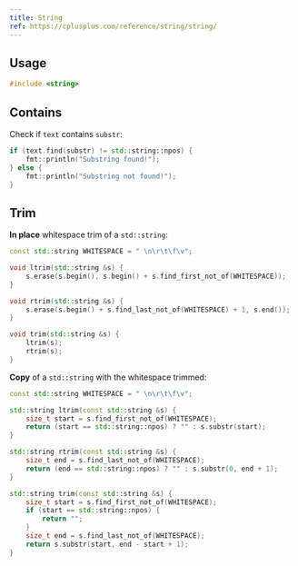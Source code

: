 ```yaml
---
title: String
ref: https://cplusplus.com/reference/string/string/
---
```


## Usage

```cpp
#include <string>
```

## Contains

Check if `text` contains `substr`:

```cpp
if (text.find(substr) != std::string::npos) {
    fmt::println("Substring found!");
} else {
    fmt::println("Substring not found!");
}
```

## Trim

**In place** whitespace trim of a `std::string`:

```cpp
const std::string WHITESPACE = " \n\r\t\f\v";

void ltrim(std::string &s) {
    s.erase(s.begin(), s.begin() + s.find_first_not_of(WHITESPACE));
}

void rtrim(std::string &s) {
    s.erase(s.begin() + s.find_last_not_of(WHITESPACE) + 1, s.end());
}

void trim(std::string &s) {
    ltrim(s);
    rtrim(s);
}
```

**Copy** of a `std::string` with the whitespace trimmed:

```cpp
const std::string WHITESPACE = " \n\r\t\f\v";

std::string ltrim(const std::string &s) {
    size_t start = s.find_first_not_of(WHITESPACE);
    return (start == std::string::npos) ? "" : s.substr(start);
}

std::string rtrim(const std::string &s) {
    size_t end = s.find_last_not_of(WHITESPACE);
    return (end == std::string::npos) ? "" : s.substr(0, end + 1);
}

std::string trim(const std::string &s) {
    size_t start = s.find_first_not_of(WHITESPACE);
    if (start == std::string::npos) {
        return "";
    }
    size_t end = s.find_last_not_of(WHITESPACE);
    return s.substr(start, end - start + 1);
}
```
